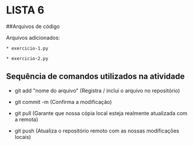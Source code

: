 # LISTA 6

##Arquivos de código

Arquivos adicionados:

	* exercicio-1.py

	* exercicio-2.py

## Sequência de comandos utilizados na atividade

* git add "nome do arquivo" (Registra / inclui o arquivo no repositório)

* git commit -m (Confirma a modificação)

* git pull (Garante que nossa cópia local esteja realmente atualizada com a remota)

* git push (Atualiza o repositório remoto com as nossas modificações locais)


